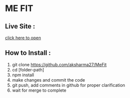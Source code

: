 # ME FIT

## Live Site : 
[click here to open](https://me-fit-xi.vercel.app/)

## How to Install : 
1) git clone https://github.com/aksharma27/MeFit
2) cd [folder-path]
3) npm install
4) make changes and commit the code
5) git push, add comments in github for proper clarification
6) wait for merge to complete